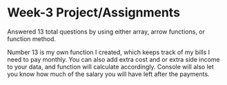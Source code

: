 # Week-3 Project/Assignments

Answered 13 total questions by using either array, arrow functions, or function method.

Number 13 is my own function I created, which keeps track of my bills I need to pay monthly. 
You can also add extra cost and or extra side income to your data, and function will calculate accordingly. 
Console will also let you know how much of the salary you will have left after the payments. 
